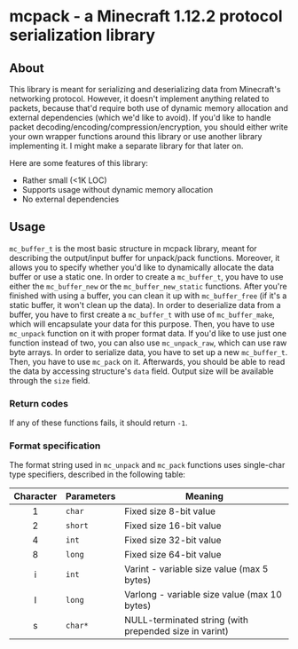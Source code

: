 # mcpack - a Minecraft 1.12.2 protocol serialization library

## About

This library is meant for serializing and deserializing data from Minecraft's networking
protocol. However, it doesn't implement anything related to packets, because that'd
require both use of dynamic memory allocation and external dependencies (which we'd like to
avoid). If you'd like to handle packet decoding/encoding/compression/encryption, you should
either write your own wrapper functions around this library or use another library implementing it.
I might make a separate library for that later on.

Here are some features of this library:

* Rather small (<1K LOC)
* Supports usage without dynamic memory allocation
* No external dependencies

## Usage

`mc_buffer_t` is the most basic structure in mcpack library, meant for describing the output/input
buffer for unpack/pack functions. Moreover, it allows you to specify whether you'd like to
dynamically allocate the data buffer or use a static one. In order to create a `mc_buffer_t`, you
have to use either the `mc_buffer_new` or the `mc_buffer_new_static` functions. After you're
finished with using a buffer, you can clean it up with `mc_buffer_free` (if it's a static buffer,
it won't clean up the data).
In order to deserialize data from a buffer, you have to first create a `mc_buffer_t` with use of
`mc_buffer_make`, which will encapsulate your data for this purpose. Then, you have to use
`mc_unpack` function on it with proper format data. If you'd like to use just one function
instead of two, you can also use `mc_unpack_raw`, which can use raw byte arrays.
In order to serialize data, you have to set up a new `mc_buffer_t`. Then, you have to use `mc_pack` on
it. Afterwards, you should be able to read the data by accessing structure's `data` field.
Output size will be available through the `size` field.

### Return codes

If any of these functions fails, it should return `-1`.

### Format specification

The format string used in `mc_unpack` and `mc_pack` functions uses single-char type specifiers,
described in the following table:

| Character | Parameters | Meaning |
|:---------:| ---------- | ------- |
| 1         | `char` | Fixed size 8-bit value |
| 2         | `short` | Fixed size 16-bit value |
| 4         | `int` | Fixed size 32-bit value |
| 8         | `long` | Fixed size 64-bit value |
| i         | `int` | Varint - variable size value (max 5 bytes)
| I         | `long` | Varlong - variable size value (max 10 bytes)
| s         | `char*` | NULL-terminated string (with prepended size in varint) |

